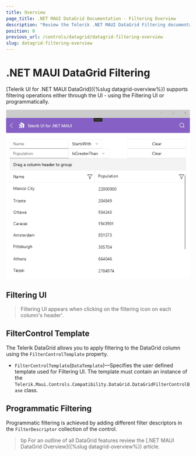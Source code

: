 ```yaml
---
title: Overview
page_title: .NET MAUI DataGrid Documentation - Filtering Overview
description: "Review the Telerik .NET MAUI DataGrid Filtering documentation article to learn more about all built in filtering functions you can use."
position: 0
previous_url: /controls/datagrid/datagrid-filtering-overview
slug: datagrid-filtering-overview
---
```


# .NET MAUI DataGrid Filtering

[Telerik UI for .NET MAUI DataGrid]({%slug datagrid-overview%}) supports filtering operations either through the UI - using the Filtering UI or programmatically.

![Filtering UI](../filtering/images/datagrid-filtering-ui.gif)

## Filtering UI

> Filtering UI appears when clicking on the filtering icon on each column's header'.

## FilterControl Template

The Telerik DataGrid allows you to apply filtering to the DataGrid column using the `FilterControlTemplate` property.

* `FilterControlTemplate`(`DataTemplate`)&mdash;Specifies the user defined template used for Filtering UI. The template must contain an instance of the `Telerik.Maui.Controls.Compatibility.DataGrid.DataGridFilterControlBase` class.

## Programmatic Filtering

Programmatic filtering is achieved by adding different filter descriptors in the `FilterDescriptor` collection of the control.

>tip For an outline of all DataGrid features review the [.NET MAUI DataGrid Overview]({%slug datagrid-overview%}) article.
